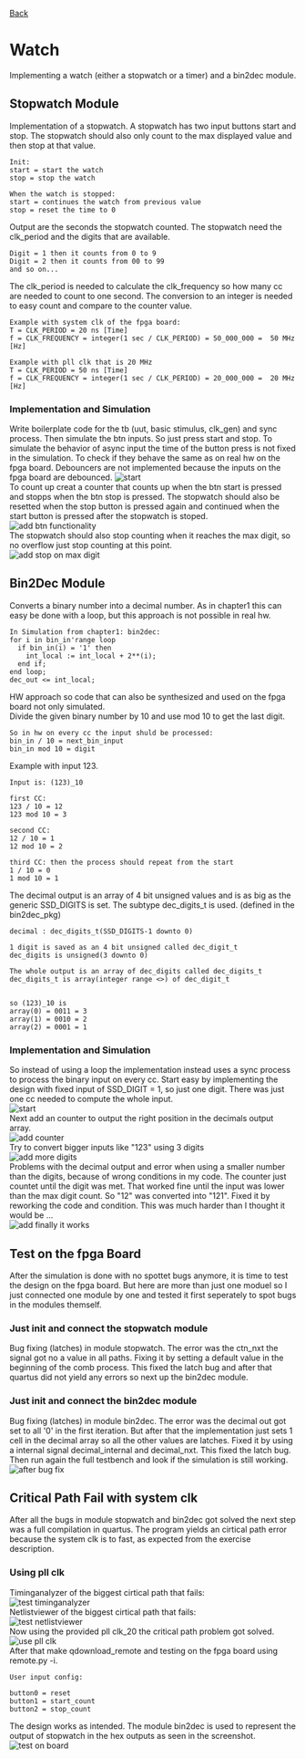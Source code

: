 [Back](../../)
# Watch
Implementing a watch (either a stopwatch or a timer) and a bin2dec module.
## Stopwatch Module
Implementation of a stopwatch. A stopwatch has two input buttons start and stop. The stopwatch should also only count to the max displayed value and then stop at that value.
```
Init:
start = start the watch
stop = stop the watch

When the watch is stopped:
start = continues the watch from previous value
stop = reset the time to 0
```
Output are the seconds the stopwatch counted. The stopwatch need the clk_period and the digits that are available.
```
Digit = 1 then it counts from 0 to 9
Digit = 2 then it counts from 00 to 99
and so on...
```
The clk_period is needed to calculate the clk_frequency so how many cc are needed to count to one second. The conversion to an integer is needed to easy count and compare to the counter value.
```
Example with system clk of the fpga board:
T = CLK_PERIOD = 20 ns [Time]
f = CLK_FREQUENCY = integer(1 sec / CLK_PERIOD) = 50_000_000 =  50 MHz [Hz]

Example with pll clk that is 20 MHz
T = CLK_PERIOD = 50 ns [Time]
f = CLK_FREQUENCY = integer(1 sec / CLK_PERIOD) = 20_000_000 =  20 MHz [Hz]
```
### Implementation and Simulation
Write boilerplate code for the tb (uut, basic stimulus, clk_gen) and sync process. Then simulate the btn inputs. So just press start and stop. To simulate the behavior of async input the time of the button press is not fixed in the simulation. To check if they behave the same as on real hw on the fpga board. Debouncers are not implemented because the inputs on the fpga board are debounced.
![start](./img/stopwatch_buttons.png)
<br>
To count up creat a counter that counts up when the btn start is pressed and stopps when the btn stop is pressed. The stopwatch should also be resetted when the stop button is pressed again and continued when the start button is pressed after the stopwatch is stoped.
<br>
![add btn functionality](./img/stopwatch_start_continue_reset_double_stop.png)
<br>
The stopwatch should also stop counting when it reaches the max digit, so no overflow just stop counting at this point.
<br>
![add stop on max digit](./img/stopwatch_stop_on_max_digit.png)
<br>

## Bin2Dec Module
Converts a binary number into a decimal number. As in chapter1 this can easy be done with a loop, but this approach is not possible in real hw.
```
In Simulation from chapter1: bin2dec:
for i in bin_in'range loop
  if bin_in(i) = '1' then
    int_local := int_local + 2**(i);
  end if;
end loop;
dec_out <= int_local;
```
HW approach so code that can also be synthesized and used on the fpga board not only simulated. <br>
Divide the given binary number by 10 and use mod 10 to get the last digit.
```
So in hw on every cc the input shuld be processed:
bin_in / 10 = next_bin_input
bin_in mod 10 = digit
```
Example with input 123.
```
Input is: (123)_10

first CC:
123 / 10 = 12
123 mod 10 = 3

second CC:
12 / 10 = 1
12 mod 10 = 2

third CC: then the process should repeat from the start
1 / 10 = 0
1 mod 10 = 1
```
The decimal output is an array of 4 bit unsigned values and is as big as the generic SSD_DIGITS is set.
The subtype dec_digits_t is used. (defined in the bin2dec_pkg)
```
decimal : dec_digits_t(SSD_DIGITS-1 downto 0)

1 digit is saved as an 4 bit unsigned called dec_digit_t
dec_digits is unsigned(3 downto 0)

The whole output is an array of dec_digits called dec_digits_t
dec_digits_t is array(integer range <>) of dec_digit_t


so (123)_10 is
array(0) = 0011 = 3
array(1) = 0010 = 2
array(2) = 0001 = 1
```
### Implementation and Simulation
So instead of using a loop the implementation instead uses a sync process to process the binary input
on every cc. Start easy by implementing the design with fixed input of SSD_DIGIT = 1, so just one digit. There was just one cc needed to compute the whole input.
<br>
![start](./img/bin2dec_convert1digit.png)
<br>
Next add an counter to output the right position in the decimals output array.
<br>
![add counter](./img/bin2dec_counter.png)
<br>
Try to convert bigger inputs like "123" using 3 digits
<br>
![add more digits](./img/bin2dec_conversionworks.png)
<br>
Problems with the decimal output and error when using a smaller number than the digits, because of wrong conditions in my code. The counter just countet until the digit was met. That worked fine until the input was lower than the max digit count. So "12" was converted into "121". Fixed it by reworking the code and condition. This was much harder than I thought it would be ...
<br>
![add finally it works](./img/bin2dec_moredigits.png)
<br>

## Test on the fpga Board
After the simulation is done with no spottet bugs anymore, it is time to test the design on the fpga board. But here are more than just one moduel so I just connected one module by one and tested it first seperately to spot bugs in the modules themself.
### Just init and connect the stopwatch module
Bug fixing (latches) in module stopwatch. The error was the ctn_nxt the signal got no a value in all paths. Fixing it by setting a default value in the beginning of the comb process. This fixed the latch bug and after that quartus did not yield any errors so next up the bin2dec module.
### Just init and connect the bin2dec module
Bug fixing (latches) in module bin2dec. The error was the decimal out got set to all '0' in the first iteration. But after that the implementation just sets 1 cell in the decimal array so all the other values are latches. Fixed it by using a internal signal decimal_internal and decimal_nxt. This fixed the latch bug. Then run again the full testbench and look if the simulation is still working.
<br>
![after bug fix ](./img/full_simulation.png)
<br>
## Critical Path Fail with system clk
After all the bugs in module stopwatch and bin2dec got solved the next step was a full compilation in quartus.
The program yields an cirtical path error because the system clk is to fast, as expected from the exercise description.
### Using pll clk
Timinganalyzer of the biggest cirtical path that fails:
<br>
![test timinganalyzer](./img/test_timinganalyzer.png)
<br>
Netlistviewer of the biggest cirtical path that fails:
<br>
![test netlistviewer](./img/test_netlistviewer.png)
<br>
Now using the provided pll clk_20 the critical path problem got solved.
<br>
![use pll clk](./img/test_usepllclk.png)
<br>
After that make qdownload_remote and testing on the fpga board using remote.py -i.
```
User input config:

button0 = reset
button1 = start_count
button2 = stop_count
```
The design works as intended. The module bin2dec is used to represent the output of stopwatch in the hex outputs as seen in the screenshot.
![test on board](./img/test_board.png)
